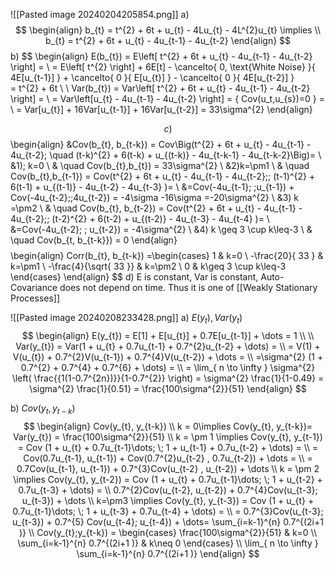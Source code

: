 ![[Pasted image 20240204205854.png]]
a)
$$
\begin{align}
b_{t} = t^{2} + 6t + u_{t} - 4Lu_{t} - 4L^{2}u_{t} \implies   \\
b_{t} = t^{2} + 6t + u_{t} - 4u_{t-1} - 4u_{t-2}
\end{align}
$$
b) 
$$
\begin{align}
E(b_{t}) = E\left[ t^{2} + 6t + u_{t} - 4u_{t-1} - 4u_{t-2} \right] = \\
= E\left[ t^{2} \right] + 6E[t] - \cancelto{ 0, \text{White Noise} }{ 4E[u_{t-1}] } + \cancelto{ 0 }{ E[u_{t}] } - \cancelto{ 0 }{ 4E[u_{t-2}] }  
= t^{2} + 6t  \\ \\
Var(b_{t}) = Var\left[ t^{2} + 6t + u_{t} - 4u_{t-1} - 4u_{t-2} \right] =  \\
= Var\left[u_{t} - 4u_{t-1} - 4u_{t-2} \right] = \{ Cov(u_t,u_{s})=0 \} = \\
= Var[u_{t}] + 16Var[u_{t-1}] + 16Var[u_{t-2}] = 33\sigma^{2}
\end{align}

$$
с) 
$$
\begin{align}
&Cov(b_{t}, b_{t-k}) = Cov\Big(t^{2} + 6t + u_{t} - 4u_{t-1} - 4u_{t-2}; \quad  (t-k)^{2} + 6(t-k) + u_{(t-k)} - 4u_{t-k-1} - 4u_{t-k-2}\Big)= \\
&1)\; k=0 \\
& \quad Cov(b_{t},b_{t}) = 33\sigma^{2} \\
&2)k=\pm1 \\
& \quad  Cov(b_{t},b_{t-1}) = Cov(t^{2} + 6t + u_{t} - 4u_{t-1} - 4u_{t-2};\; (t-1)^{2} + 6(t-1) + u_{(t-1)} - 4u_{t-2} - 4u_{t-3} )= \\
&=Cov(-4u_{t-1}; \;u_{t-1}) + Cov(-4u_{t-2};\;4u_{t-2}) = -4\sigma -16\sigma =-20\sigma^{2}  \\
&3) k =\pm2 \\
& \quad  Cov(b_{t}, b_{t-2}) = Cov(t^{2} + 6t + u_{t} - 4u_{t-1} - 4u_{t-2};\; (t-2)^{2} + 6(t-2) + u_{(t-2)} - 4u_{t-3} - 4u_{t-4} )= \\
&=Cov(-4u_{t-2}; \; u_{t-2}) = -4\sigma^{2} \\
&4) k \geq 3 \cup k\leq-3 \\
& \quad Cov(b_{t, b_{t-k}}) = 0
\end{align} 
$$
$$
\begin{align}
Corr(b_{t}, b_{t-k}) 
=\begin{cases}
1  & k=0 \\
-\frac{20}{ 33 }  & k=\pm1 \\
-\frac{4}{\sqrt{ 33 }} & k=\pm2 \\ 
0  & k\geq 3 \cup k\leq-3
\end{cases}
\end{align}
$$
d) E is constant, Var is constant, Auto-Covariance does not depend on time. Thus it is one of [[Weakly Stationary Processes]]


![[Pasted image 20240208233428.png]]
a) $E(y_{t}), Var(y_{t})$
$$
\begin{align}
E(y_{t}) = E[1] + E[u_{t}] + 0.7E[u_{t-1}] + \dots = 1 \\ \\
Var(y_{t}) = Var(1 + u_{t} + 0.7u_{t-1} + 0.7^{2}u_{t-2} + \dots) = \\
= V(1) + V(u_{t}) + 0.7^{2}V(u_{t-1}) + 0.7^{4}V(u_{t-2}) + \dots = \\
=\sigma^{2} (1 + 0.7^{2} + 0.7^{4} + 0.7^{6} + \dots) =  \\
= \lim_{ n \to \infty }  \sigma^{2} \left( \frac{{1(1-0.7^{2n})}}{1-0.7^{2}} \right) = \sigma^{2} \frac{1}{1-0.49} = \sigma^{2} \frac{1}{0.51} = \frac{100\sigma^{2}}{51}
\end{align}
$$

b) $Cov(y_{t}, y_{t-k})$
$$
\begin{align}
Cov(y_{t}, y_{t-k}) \\
k = 0\implies Cov(y_{t}, y_{t-k})= Var(y_{t})  = \frac{100\sigma^{2}}{51} \\
k = \pm 1 \implies Cov(y_{t}, y_{t-1}) = Cov (1 + u_{t} + 0.7u_{t-1}\dots; \; 1 + u_{t-1} + 0.7u_{t-2} + \dots) =  \\
= Cov(0.7u_{t-1}, u_{t-1}) + Cov(0.7^{2}u_{t-2} , 0.7u_{t-2}) + \dots =  \\
=  0.7Cov(u_{t-1}, u_{t-1}) + 0.7^{3}Cov(u_{t-2} , u_{t-2}) + \dots \\
k = \pm 2 \implies Cov(y_{t}, y_{t-2}) = Cov (1 + u_{t} + 0.7u_{t-1}\dots; \; 1 + u_{t-2} + 0.7u_{t-3} + \dots) =   \\
0.7^{2}Cov(u_{t-2}, u_{t-2}) + 0.7^{4}Cov(u_{t-3}; u_{t-3}) + \dots \\
k=\pm3 \implies Cov(y_{t}, y_{t-3}) = Cov (1 + u_{t} + 0.7u_{t-1}\dots; \; 1 + u_{t-3} + 0.7u_{t-4} + \dots) = \\
= 0.7^{3}Cov(u_{t-3}; u_{t-3}) + 0.7^{5} Cov(u_{t-4}; u_{t-4}) + \dots= \sum_{i=k-1}^{n} 0.7^{(2i+1 )} \\
Cov(y_{t};y_{t-k}) = \begin{cases}
\frac{100\sigma^{2}}{51} & k=0 \\
\sum_{i=k-1}^{n} 0.7^{(2i+1 )} & k\neq 0
\end{cases} \\
\lim_{ n \to \infty } \sum_{i=k-1}^{n} 0.7^{(2i+1 )} 
\end{align}
$$